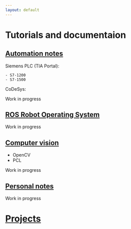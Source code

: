 ```yaml
---
layout: default
---
```


# Tutorials and documentaion

## [Automation notes](https://abedgnu.github.io/Automation-Notes/)

Siemens PLC (TIA Portal):

    - S7-1200 
    - S7-1500

CoDeSys: 

Work in progress

## [ROS Robot Operating System](https://abedgnu.github.io/Notes-ROS/)

Work in progress

## [Computer vision](https://abedgnu.github.io/ComputerVision-Notes/)

- OpenCV
- PCL

Work in progress

## [Personal notes](https://abedgnu.github.io/Personal-notes/)

Work in progress

# [Projects](https://github.com/abedGNU)

